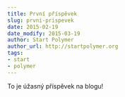 ```yaml
---
title: První příspěvek
slug: prvni-prispevek
date: 2015-02-19
date_modify: 2015-03-19
author: Start Polymer
author_url: http://startpolymer.org
tags:
- start
- polymer
---
```


To je úžasný příspěvek na blogu!
